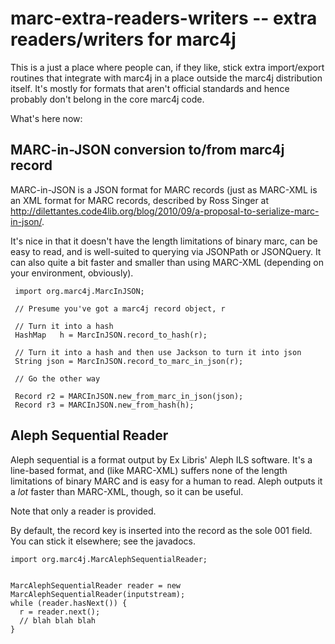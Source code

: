 # marc-extra-readers-writers -- extra readers/writers for marc4j

This is a just a place where people can, if they like, stick extra import/export routines that integrate with marc4j in a place outside the marc4j distribution itself. It's mostly for formats that aren't official standards and hence probably don't belong in the core marc4j code.

What's here now:

## MARC-in-JSON conversion to/from marc4j record

MARC-in-JSON is a JSON format for MARC records (just as MARC-XML is an XML format for MARC records, described by Ross Singer at http://dilettantes.code4lib.org/blog/2010/09/a-proposal-to-serialize-marc-in-json/. 

It's nice in that it doesn't have the length limitations of binary marc, can be easy to read, and is well-suited to querying via JSONPath or JSONQuery. It can also quite a bit faster and smaller than using MARC-XML (depending on your environment, obviously).

     import org.marc4j.MarcInJSON;
   
     // Presume you've got a marc4j record object, r
   
     // Turn it into a hash
     HashMap   h = MarcInJSON.record_to_hash(r);   
   
     // Turn it into a hash and then use Jackson to turn it into json
     String json = MarcInJSON.record_to_marc_in_json(r);
   
     // Go the other way
   
     Record r2 = MARCInJSON.new_from_marc_in_json(json);
     Record r3 = MARCInJSON.new_from_hash(h);

## Aleph Sequential Reader

Aleph sequential is a format output by Ex Libris' Aleph ILS software. It's a line-based format, and (like MARC-XML) suffers none of the length limitations of binary MARC and is easy for a human to read. Aleph outputs it a *lot* faster than MARC-XML, though, so it can be useful.

Note that only a reader is provided.

By default, the record key is inserted into the record as the sole 001 field. You can stick it elsewhere; see the javadocs.

    import org.marc4j.MarcAlephSequentialReader;
  
  
    MarcAlephSequentialReader reader = new MarcAlephSequentialReader(inputstream);
    while (reader.hasNext()) {
      r = reader.next();
      // blah blah blah
    }

